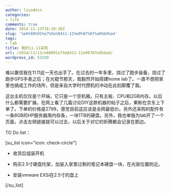 ```yaml
---
author: liuadmin
categories:
- life
comments: true
date: 2014-11-13T16:29:38Z
slug: '%e6%88%91%e7%9a%8411-11%e9%87%87%e8%b4%ad'
tags:
- lab
title: 我的11.11采购
url: /2014/11/13/e68891e79a8411-11e98787e8b4ad/
wordpress_id: 53169
---
```


难以置信我在11.11这一天也出手了。在过去的一年多里，烧过了跑步装备，烧过了跑步GPS手表之后；在光棍节那天，我毅然开始搭建home lab了。一直不想把家里也搞成工作的场所，但是来自大学时代攒机的冲动在此刻颠覆了我。

这台主机仅仅是个开端，它只是一个空机箱，只有主板、CPU和2GB内存。以后什么都需要扩展。在网上看了几篇讨论DIY这款机器的帖子之后，果断在京东上下单了。下单的价格是2799，感觉目前这应该是全网最低价。另外还采购的配件有一条8GB的HP服务器用内存条，一块1TB的硬盘。另外，我也单独为lab开了一个页面，点击左侧链接就可以过去，以后关于对它的折腾都会记录在那边。

TO Do list：

[su_list icon="icon: check-circle"]



	
  * 收货后组装开机

	
  * 购买2.5寸硬盘托架，加装入家里过剩的笔记本硬盘一块，在光驱位置附近。

	
  * 安装vmware EXSi在2.5寸的盘上


[/su_list]
